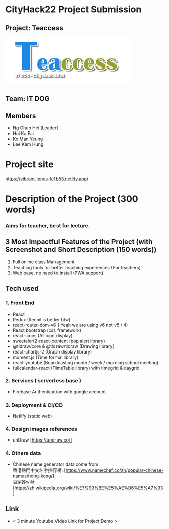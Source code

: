 # CityHack22 Project Submission
## Project: Teaccess
<img src="assets/ch2022logo.png" width="400" alt="project_logo"/>

## Team: IT DOG
## Members
- Ng Chun Hei (Leader)
- Hui Ka Fai 
- Ko Man Yeung 
- Lee Kam Hung 

# Project site
https://vibrant-jones-fe1b53.netlify.app/

# Description of the Project (300 words)

### Aims for teacher, best for lecture.

## 3 Most Impactful Features of the Project (with Screenshot and Short Description (150 words))
1. Full online class Management 
2. Teaching tools for better teaching experiences (For teachers)
3. Web base, no need to install (PWA support)

## Tech used
### 1. Front End
- React  
- Redux (Recoil is better btw)
- react-router-dom-v6 ( Yeah we are using v6 not v5 / 4)
- React bootstrap (css framework)
- react-icons (All icon display)
- sweetalert2-react-content (pop alert library)
- @tldraw/core & @tldraw/tldraw (Drawing library)
- react-chartjs-2 (Graph display library)
- moment.js (Time formal library)
- react-youtube (Boardcasting month / week / morning school meeting)
- fullcalendar-react (TimeTable library) with timegrid & daygrid

### 2. Services ( serverless base )
- Firebase Authentication with google account  

### 3. Deployment & CI/CD
- Netlify (static web)  

### 4. Design images references 
- unDraw [https://undraw.co/]

### 4. Others data
- Chinese name generator data come from  
香港熱門中文名字排行榜: [https://www.namechef.co/zh/popular-chinese-names/hong-kong/]  
百家姓wiki: [https://zh.wikipedia.org/wiki/%E7%99%BE%E5%AE%B6%E5%A7%93]  

## Link
- < 3 minute Youtube Video Link for Project Demo >